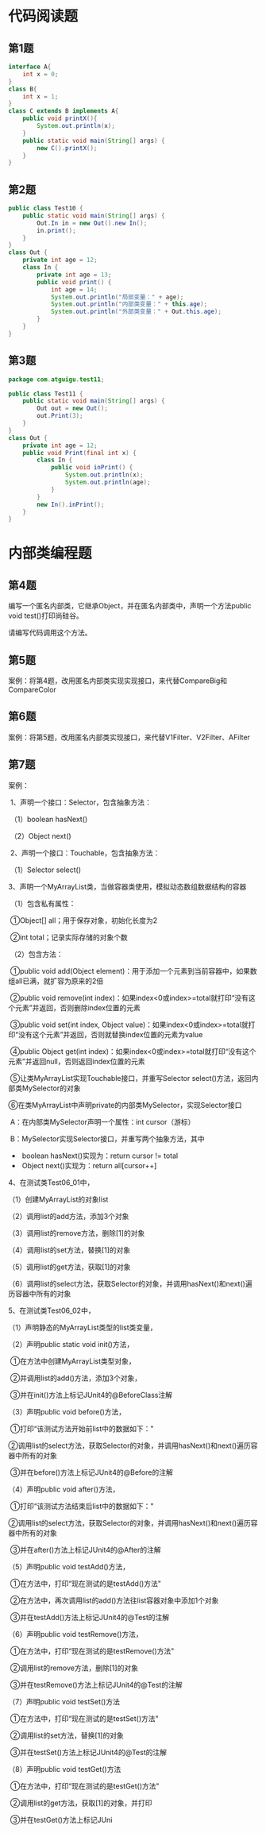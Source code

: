 # 代码阅读题

## 第1题

```java
interface A{
	int x = 0;
}
class B{
	int x = 1;
}
class C extends B implements A{
	public void printX(){
		System.out.println(x);
	}
	public static void main(String[] args) {
		new C().printX();
	}
}
```

## 第2题

```java
public class Test10 {
    public static void main(String[] args) {
        Out.In in = new Out().new In();
        in.print();
    }
}
class Out {
    private int age = 12;
    class In {
        private int age = 13;
        public void print() {
            int age = 14;
            System.out.println("局部变量：" + age);
            System.out.println("内部类变量：" + this.age);
            System.out.println("外部类变量：" + Out.this.age);
        }
    }
}
```

## 第3题

```java
package com.atguigu.test11;

public class Test11 {
	public static void main(String[] args) {
        Out out = new Out();
        out.Print(3);
    }
}
class Out {
    private int age = 12;
    public void Print(final int x) {
        class In {
            public void inPrint() {
                System.out.println(x);
                System.out.println(age);
            }
        }
        new In().inPrint();
    }
}
```

# 内部类编程题

## 第4题

编写一个匿名内部类，它继承Object，并在匿名内部类中，声明一个方法public void test()打印尚硅谷。

请编写代码调用这个方法。

## 第5题

案例：将第4题，改用匿名内部类实现实现接口，来代替CompareBig和CompareColor

## 第6题

案例：将第5题，改用匿名内部类实现接口，来代替V1Filter、V2Filter、AFilter

## 第7题

案例：

​	1、声明一个接口：Selector，包含抽象方法：

​	（1）boolean hasNext()

​	（2）Object next()

​	2、声明一个接口：Touchable，包含抽象方法：

​	（1）Selector select()

​	3、声明一个MyArrayList类，当做容器类使用，模拟动态数组数据结构的容器

​	（1）包含私有属性：

​	①Object[] all；用于保存对象，初始化长度为2

​	②int total；记录实际存储的对象个数

​	（2）包含方法：

​	①public void add(Object element)：用于添加一个元素到当前容器中，如果数组all已满，就扩容为原来的2倍

​	②public void remove(int index)：如果index<0或index>=total就打印“没有这个元素”并返回，否则删除index位置的元素

​	③public void set(int index, Object value)：如果index<0或index>=total就打印“没有这个元素”并返回，否则就替换index位置的元素为value

​	④public Object get(int index)：如果index<0或index>=total就打印“没有这个元素”并返回null，否则返回index位置的元素

​	⑤让类MyArrayList实现Touchable接口，并重写Selector select()方法，返回内部类MySelector的对象

​	⑥在类MyArrayList中声明private的内部类MySelector，实现Selector接口

​	A：在内部类MySelector声明一个属性：int cursor（游标）

​	B：MySelector实现Selector接口，并重写两个抽象方法，其中

* ​		boolean hasNext()实现为：return cursor != total
* ​		Object next()实现为：return all[cursor++]

4、在测试类Test06_01中，

（1）创建MyArrayList的对象list

（2）调用list的add方法，添加3个对象

（3）调用list的remove方法，删除[1]的对象

（4）调用list的set方法，替换[1]的对象

（5）调用list的get方法，获取[1]的对象

（6）调用list的select方法，获取Selector的对象，并调用hasNext()和next()遍历容器中所有的对象

5、在测试类Test06_02中，

（1）声明静态的MyArrayList类型的list类变量，

（2）声明public static void init()方法，

​	①在方法中创建MyArrayList类型对象，

​	②并调用list的add()方法，添加3个对象，

​	③并在init()方法上标记JUnit4的@BeforeClass注解

（3）声明public void before()方法，

​	①打印“该测试方法开始前list中的数据如下："

​	②调用list的select方法，获取Selector的对象，并调用hasNext()和next()遍历容器中所有的对象

​	③并在before()方法上标记JUnit4的@Before的注解

（4）声明public void after()方法，

​	①打印“该测试方法结束后list中的数据如下："

​	②调用list的select方法，获取Selector的对象，并调用hasNext()和next()遍历容器中所有的对象

​	③并在after()方法上标记JUnit4的@After的注解

（5）声明public void testAdd()方法，

​	①在方法中，打印“现在测试的是testAdd()方法"

​	②在方法中，再次调用list的add()方法往list容器对象中添加1个对象

​	③并在testAdd()方法上标记JUnit4的@Test的注解

（6）声明public void testRemove()方法，

​	①在方法中，打印“现在测试的是testRemove()方法"

​	②调用list的remove方法，删除[1]的对象

​	③并在testRemove()方法上标记JUnit4的@Test的注解

（7）声明public void testSet()方法

​	①在方法中，打印“现在测试的是testSet()方法"

​	②调用list的set方法，替换[1]的对象

​	③并在testSet()方法上标记JUnit4的@Test的注解

（8）声明public void testGet()方法

​	①在方法中，打印“现在测试的是testGet()方法"

​	②调用list的get方法，获取[1]的对象，并打印

​	③并在testGet()方法上标记JUni



